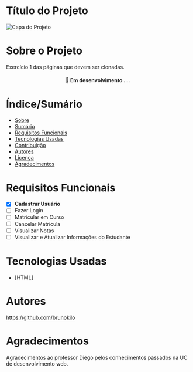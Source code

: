 # Título do Projeto


![Capa do Projeto](https://encrypted-tbn0.gstatic.com/images?q=tbn:ANd9GcS8XR4LR9LUW8hKWgfq96Qw7-0Hs76KuJR4Xw&usqp=CAU)

# Sobre o Projeto

Exercício 1 das páginas que devem ser clonadas.

<h4 align="center"> 
	🚧  Em desenvolvimento . . .
</h4>

# Índice/Sumário

* [Sobre](#sobre-o-projeto)
* [Sumário](#índice/sumário)
* [Requisitos Funcionais](#requisitos-funcionais)
* [Tecnologias Usadas](#tecnologias-usadas)
* [Contribuição](#contribuição)
* [Autores](#autores)
* [Licença](#licença)
* [Agradecimentos](#agradecimentos)


# Requisitos Funcionais 

- [x] **Cadastrar Usuário**
- [ ] Fazer Login
- [ ] Matricular em Curso
- [ ] Cancelar Matricula
- [ ] Visualizar Notas
- [ ] Visualizar e Atualizar Informações do Estudante

# Tecnologias Usadas

- [HTML]


# Autores

https://github.com/brunokilo


# Agradecimentos

Agradecimentos ao professor Diego pelos conhecimentos passados na UC de desenvolvimento web.
